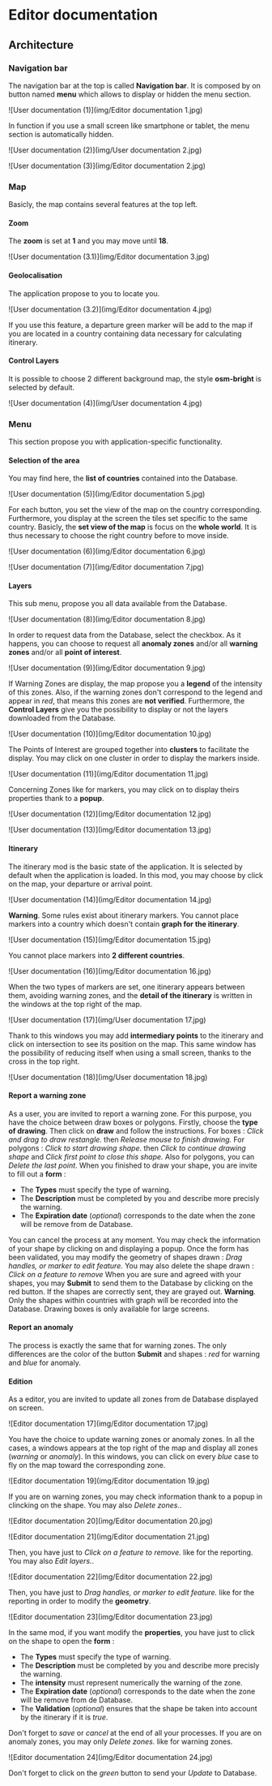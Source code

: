 # Editor documentation
## Architecture
### Navigation bar
The navigation bar at the top is called **Navigation bar**. It is composed by on button named **menu** which allows to display or hidden the menu section.

![User documentation (1)](img/Editor documentation 1.jpg)

In function if you use a small screen like smartphone or tablet, the menu section is automatically hidden.

![User documentation (2)](img/User documentation 2.jpg)

![User documentation (3)](img/Editor documentation 2.jpg)

### Map
Basicly, the map contains several features at the top left.
#### Zoom
The **zoom** is set at **1** and you may move until **18**.

![User documentation (3.1)](img/Editor documentation 3.jpg)

#### Geolocalisation
The application propose to you to locate you.

![User documentation (3.2)](img/Editor documentation 4.jpg)

If you use this feature, a departure green marker will be add to the map if you are located in a country containing data necessary for calculating itinerary.
#### Control Layers
It is possible to choose 2 different background map, the style **osm-bright** is selected by default.

![User documentation (4)](img/User documentation 4.jpg)

### Menu
This section propose you with application-specific functionality.
#### Selection of the area
You may find here, the **list of countries** contained into the Database.

![User documentation (5)](img/Editor documentation 5.jpg)

For each button, you set the view of the map on the country corresponding.
Furthermore, you display at the screen the tiles set specific to the same country.
Basicly, the **set view of the map** is focus on the **whole world**.
It is thus necessary to choose the right country before to move inside.

![User documentation (6)](img/Editor documentation 6.jpg)

![User documentation (7)](img/Editor documentation 7.jpg)

#### Layers
This sub menu, propose you all data available from the Database.

![User documentation (8)](img/Editor documentation 8.jpg)

In order to request data from the Database, select the checkbox.
As it happens, you can choose to request all **anomaly zones** and/or all **warning zones** and/or all **point of interest**.

![User documentation (9)](img/Editor documentation 9.jpg)

If Warning Zones are display, the map propose you a **legend** of the intensity of this zones.
Also, if the warning zones don't correspond to the legend and appear in *red*, that means this zones are **not verified**.
Furthermore, the **Control Layers** give you the possibility to display or not the layers downloaded from the Database.

![User documentation (10)](img/Editor documentation 10.jpg)

The Points of Interest are grouped together into **clusters** to facilitate the display.
You may click on one cluster in order to display the markers inside.

![User documentation (11)](img/Editor documentation 11.jpg)

Concerning Zones like for markers, you may click on to display theirs properties thank to a **popup**.

![User documentation (12)](img/Editor documentation 12.jpg)

![User documentation (13)](img/Editor documentation 13.jpg)

#### Itinerary
The itinerary mod is the basic state of the application.
It is selected by default when the application is loaded.
In this mod, you may choose by click on the map, your departure or arrival point.

![User documentation (14)](img/Editor documentation 14.jpg)

**Warning**. Some rules exist about itinerary markers.
You cannot place markers into a country which doesn't contain **graph for the itinerary**.

![User documentation (15)](img/Editor documentation 15.jpg)

You cannot place markers into **2 different countries**.

![User documentation (16)](img/Editor documentation 16.jpg)

When the two types of markers are set, one itinerary appears between them, avoiding warning zones, and the **detail of the itinerary** is written in the windows at the top right of the map.

![User documentation (17)](img/User documentation 17.jpg)

Thank to this windows you may add **intermediary points** to the itinerary and click on intersection to see its position on the map.
This same window has the possibility of reducing itself when using a small screen, thanks to the cross in the top right.

![User documentation (18)](img/User documentation 18.jpg)

#### Report a warning zone
As a user, you are invited to report a warning zone.
For this purpose, you have the choice between draw boxes or polygons.
Firstly, choose the **type of drawing**.
Then click on **draw** and follow the instructions.
For boxes : *Click and drag to draw restangle.* then *Release mouse to finish drawing.*
For polygons : *Click to start drawing shape.* then *Click to continue drawing shape* and *Click first point to close this shape.*
Also for polygons, you can *Delete the last point*.
When you finished to draw your shape, you are invite to fill out a **form** :
* The **Types** must specify the type of warning.
* The **Description** must be completed by you and describe more precisly the warning.
* The **Expiration date** (*optional*) corresponds to the date when the zone will be remove from de Database.

You can cancel the process at any moment.
You may check the information of your shape by clicking on and displaying a popup.
Once the form has been validated, you may modify the geometry of shapes drawn : *Drag handles, or marker to edit feature.*
You may also delete the shape drawn : *Click on a feature to remove*
When you are sure and agreed with your shapes, you may **Submit** to send them to the Database by clicking on the red button.
If the shapes are correctly sent, they are grayed out.
**Warning**. Only the shapes within countries with graph will be recorded into the Database.
Drawing boxes is only available for large screens.
#### Report an anomaly
The process is exactly the same that for warning zones.
The only differences are the color of the button **Submit** and shapes : *red* for warning and *blue* for anomaly.
#### Edition
As a editor, you are invited to update all zones from de Database displayed on screen.

![Editor documentation 17](img/Editor documentation 17.jpg)

You have the choice to update warning zones or anomaly zones.
In all the cases, a windows appears at the top right of the map and display all zones (*warning* or *anomaly*).
In this windows, you can click on every *blue* case to fly on the map toward the corresponding zone.

![Editor documentation 19](img/Editor documentation 19.jpg)

If you are on warning zones, you may check information thank to a popup in clincking on the shape.
You may also *Delete zones.*.

![Editor documentation 20](img/Editor documentation 20.jpg)

![Editor documentation 21](img/Editor documentation 21.jpg)

Then, you have just to *Click on a feature to remove.* like for the reporting.
You may also *Edit layers.*.

![Editor documentation 22](img/Editor documentation 22.jpg)

Then, you have just to *Drag handles, or marker to edit feature.* like for the reporting in order to modify the **geometry**.

![Editor documentation 23](img/Editor documentation 23.jpg)

In the same mod, if you want modify the **properties**, you have just to click on the shape to open the **form** :
* The **Types** must specify the type of warning.
* The **Description** must be completed by you and describe more precisly the warning.
* The **intensity** must represent numerically the warning of the zone.
* The **Expiration date** (*optional*) corresponds to the date when the zone will be remove from de Database.
* The **Validation** (*optional*) ensures that the shape be taken into account by the itinerary if it is *true*.

Don't forget to *save* or *cancel* at the end of all your processes.
If you are on anomaly zones, you may only *Delete zones.* like for warning zones.

![Editor documentation 24](img/Editor documentation 24.jpg)

Don't forget to click on the *green* button to send your *Update* to Database.
